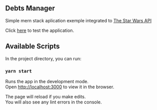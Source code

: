 ## Debts Manager
Simple mern stack aplication exemple integrated to [The Star Wars API](https://swapi.co/api/people)

Click [here](https://master.d3o275f9p4ffkc.amplifyapp.com) to test the application.


## Available Scripts

In the project directory, you can run:

### `yarn start`

Runs the app in the development mode.<br />
Open [http://localhost:3000](http://localhost:3000) to view it in the browser.

The page will reload if you make edits.<br />
You will also see any lint errors in the console.
